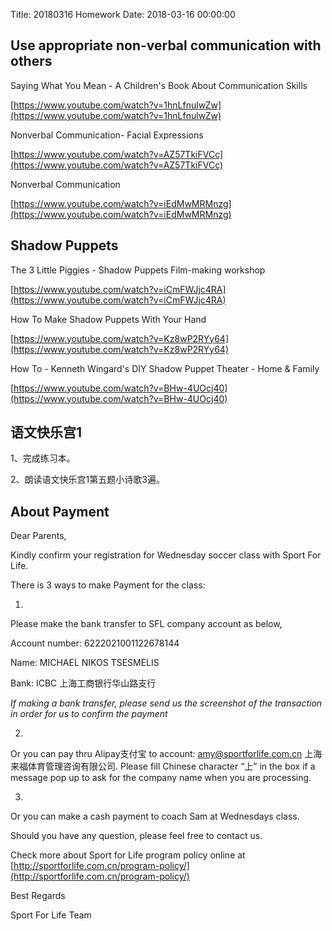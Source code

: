 Title: 20180316 Homework
Date: 2018-03-16 00:00:00


## Use appropriate non-verbal communication with others

Saying What You Mean - A Children's Book About Communication Skills

[https://www.youtube.com/watch?v=1hnLfnulwZw](https://www.youtube.com/watch?v=1hnLfnulwZw)



Nonverbal Communication- Facial Expressions

[https://www.youtube.com/watch?v=AZ57TkiFVCc](https://www.youtube.com/watch?v=AZ57TkiFVCc)



Nonverbal Communication

[https://www.youtube.com/watch?v=iEdMwMRMnzg](https://www.youtube.com/watch?v=iEdMwMRMnzg)

## Shadow Puppets

The 3 Little Piggies - Shadow Puppets Film-making workshop

[https://www.youtube.com/watch?v=iCmFWJjc4RA](https://www.youtube.com/watch?v=iCmFWJjc4RA)



How To Make Shadow Puppets With Your Hand

[https://www.youtube.com/watch?v=Kz8wP2RYy64](https://www.youtube.com/watch?v=Kz8wP2RYy64)



How To - Kenneth Wingard's DIY Shadow Puppet Theater - Home & Family

[https://www.youtube.com/watch?v=BHw-4UOcj40](https://www.youtube.com/watch?v=BHw-4UOcj40)





## 语文快乐宫1

1、完成练习本。

2、朗读语文快乐宫1第五题小诗歌3遍。

## About Payment

Dear Parents,



Kindly confirm your registration for Wednesday soccer class with Sport For Life.



There is 3 ways to make Payment for the class:



1) 



Please make the bank transfer to SFL company account as below,



Account number: 6222021001122678144



Name: MICHAEL NIKOS TSESMELIS



Bank: ICBC 上海工商银行华山路支行



*If making a bank transfer, please send us the screenshot of the transaction in order for us to confirm the payment*



2)



Or you can pay thru Alipay支付宝 to account: amy@sportforlife.com.cn 上海来福体育管理咨询有限公司. Please fill Chinese character “上”  in the box if a message pop up to ask for the company name when you are processing.



 3)



Or you can make a cash payment to coach Sam at Wednesdays class.





Should you have any question, please feel free to contact us.



 



 Check more about Sport for Life program policy online at [http://sportforlife.com.cn/program-policy/](http://sportforlife.com.cn/program-policy/)



Best Regards



 Sport For Life Team
